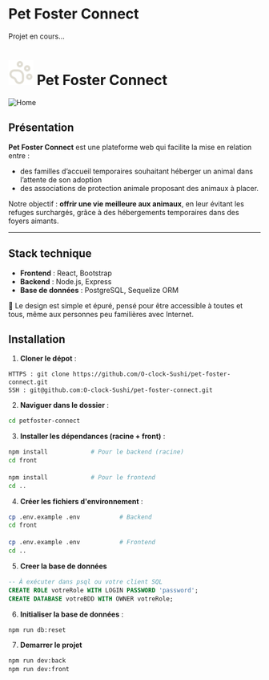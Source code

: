 # Pet Foster Connect

Projet en cours...

# <img src="./pet-foster-connect/public/paw-print.svg" alt="Logo de PetFosterConnect" width="50"/> Pet Foster Connect

![Home](./pet-foster-connect/public/images/Home.webp)

## Présentation

**Pet Foster Connect** est une plateforme web qui facilite la mise en relation entre :

- des familles d’accueil temporaires souhaitant héberger un animal dans l’attente de son adoption
- des associations de protection animale proposant des animaux à placer.

Notre objectif : **offrir une vie meilleure aux animaux**, en leur évitant les refuges surchargés, grâce à des hébergements temporaires dans des foyers aimants.

---

## Stack technique

- **Frontend** : React, Bootstrap
- **Backend** : Node.js, Express
- **Base de données** : PostgreSQL, Sequelize ORM 

🎨 Le design est simple et épuré, pensé pour être accessible à toutes et tous, même aux personnes peu familières avec Internet.

## Installation

1. **Cloner le dépot** :

```
HTTPS : git clone https://github.com/O-clock-Sushi/pet-foster-connect.git
SSH : git@github.com:O-clock-Sushi/pet-foster-connect.git

```

2. **Naviguer dans le dossier** :

```bash
cd petfoster-connect
```

3. **Installer les dépendances (racine + front)** :

```bash
npm install            # Pour le backend (racine)
cd front

npm install            # Pour le frontend
cd ..
```

4. **Créer les fichiers d'environnement** :

```bash
cp .env.example .env           # Backend
cd front

cp .env.example .env           # Frontend
cd ..
```

5. **Creer la base de données**

```sql
-- À exécuter dans psql ou votre client SQL
CREATE ROLE votreRole WITH LOGIN PASSWORD 'password';
CREATE DATABASE votreBDD WITH OWNER votreRole;
```

6. **Initialiser la base de données** :

```bash
npm run db:reset
```

7. **Demarrer le projet**

```bash
npm run dev:back
npm run dev:front
```